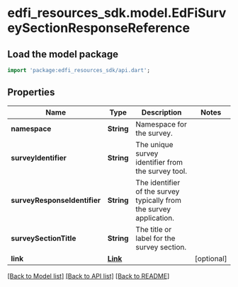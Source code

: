 # edfi_resources_sdk.model.EdFiSurveySectionResponseReference

## Load the model package
```dart
import 'package:edfi_resources_sdk/api.dart';
```

## Properties
Name | Type | Description | Notes
------------ | ------------- | ------------- | -------------
**namespace** | **String** | Namespace for the survey. | 
**surveyIdentifier** | **String** | The unique survey identifier from the survey tool. | 
**surveyResponseIdentifier** | **String** | The identifier of the survey typically from the survey application. | 
**surveySectionTitle** | **String** | The title or label for the survey section. | 
**link** | [**Link**](Link.md) |  | [optional] 

[[Back to Model list]](../README.md#documentation-for-models) [[Back to API list]](../README.md#documentation-for-api-endpoints) [[Back to README]](../README.md)


